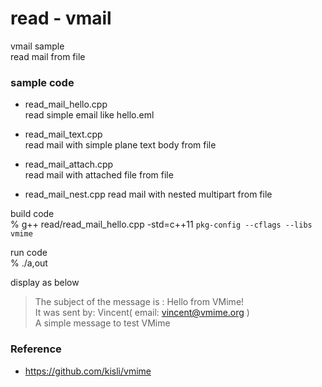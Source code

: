 read - vmail
===============

vmail sample <br/>
read mail from file <br/>

### sample code
- read_mail_hello.cpp <br/>
read simple email like hello.eml <br/>

- read_mail_text.cpp <br/>
read mail with simple plane text body from file

- read_mail_attach.cpp <br/>
read mail with attached file from file

- read_mail_nest.cpp
read mail with nested multipart from file

build code <br/>
% g++ read/read_mail_hello.cpp -std=c++11 `pkg-config --cflags --libs vmime`  <br/>  

run code <br/>
% ./a,out

display as below <br/>
> The subject of the message is : Hello from VMime! <br/>
 > It was sent by: Vincent( email: vincent@vmime.org ) <br/>
> A simple message to test VMime <br/>

### Reference <br/>
- https://github.com/kisli/vmime

